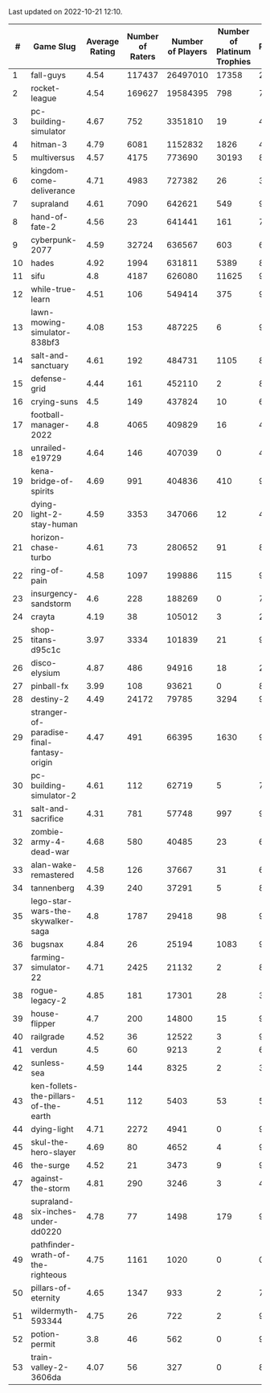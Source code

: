 Last updated on 2022-10-21 12:10.


|#|Game Slug|Average Rating|Number of Raters|Number of Players|Number of Platinum Trophies|Max Rarity (%)|
|---|---|---|---|---|---|---|
|1|fall-guys|4.54|117437|26497010|17358|2|
|2|rocket-league|4.54|169627|19584395|798|74|
|3|pc-building-simulator|4.67|752|3351810|19|47|
|4|hitman-3|4.79|6081|1152832|1826|48|
|5|multiversus|4.57|4175|773690|30193|80|
|6|kingdom-come-deliverance|4.71|4983|727382|26|30|
|7|supraland|4.61|7090|642621|549|99|
|8|hand-of-fate-2|4.56|23|641441|161|72|
|9|cyberpunk-2077|4.59|32724|636567|603|61|
|10|hades|4.92|1994|631811|5389|89|
|11|sifu|4.8|4187|626080|11625|96|
|12|while-true-learn|4.51|106|549414|375|93|
|13|lawn-mowing-simulator-838bf3|4.08|153|487225|6|90|
|14|salt-and-sanctuary|4.61|192|484731|1105|83|
|15|defense-grid|4.44|161|452110|2|80|
|16|crying-suns|4.5|149|437824|10|65|
|17|football-manager-2022|4.8|4065|409829|16|48|
|18|unrailed-e19729|4.64|146|407039|0|40|
|19|kena-bridge-of-spirits|4.69|991|404836|410|94|
|20|dying-light-2-stay-human|4.59|3353|347066|12|47|
|21|horizon-chase-turbo|4.61|73|280652|91|83|
|22|ring-of-pain|4.58|1097|199886|115|97|
|23|insurgency-sandstorm|4.6|228|188269|0|7|
|24|crayta|4.19|38|105012|3|23|
|25|shop-titans-d95c1c|3.97|3334|101839|21|98|
|26|disco-elysium|4.87|486|94916|18|28|
|27|pinball-fx|3.99|108|93621|0|85|
|28|destiny-2|4.49|24172|79785|3294|97|
|29|stranger-of-paradise-final-fantasy-origin|4.47|491|66395|1630|98|
|30|pc-building-simulator-2|4.61|112|62719|5|73|
|31|salt-and-sacrifice|4.31|781|57748|997|91|
|32|zombie-army-4-dead-war|4.68|580|40485|23|66|
|33|alan-wake-remastered|4.58|126|37667|31|6|
|34|tannenberg|4.39|240|37291|5|81|
|35|lego-star-wars-the-skywalker-saga|4.8|1787|29418|98|98|
|36|bugsnax|4.84|26|25194|1083|97|
|37|farming-simulator-22|4.71|2425|21132|2|83|
|38|rogue-legacy-2|4.85|181|17301|28|36|
|39|house-flipper|4.7|200|14800|15|93|
|40|railgrade|4.52|36|12522|3|98|
|41|verdun|4.5|60|9213|2|69|
|42|sunless-sea|4.59|144|8325|2|38|
|43|ken-follets-the-pillars-of-the-earth|4.51|112|5403|53|54|
|44|dying-light|4.71|2272|4941|0|96|
|45|skul-the-hero-slayer|4.69|80|4652|4|96|
|46|the-surge|4.52|21|3473|9|94|
|47|against-the-storm|4.81|290|3246|3|44|
|48|supraland-six-inches-under-dd0220|4.78|77|1498|179|99|
|49|pathfinder-wrath-of-the-righteous|4.75|1161|1020|0|0.1|
|50|pillars-of-eternity|4.65|1347|933|2|79|
|51|wildermyth-593344|4.75|26|722|2|90|
|52|potion-permit|3.8|46|562|0|97|
|53|train-valley-2-3606da|4.07|56|327|0|87|
